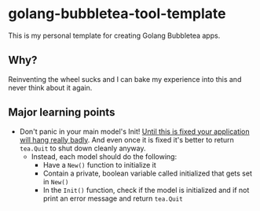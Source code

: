 # golang-bubbletea-tool-template

This is my personal template for creating Golang Bubbletea apps.

## Why?

Reinventing the wheel sucks and I can bake my experience into this and never think about it again.

## Major learning points

- Don't panic in your main model's
  Init! [Until this is fixed your application will hang really badly](https://github.com/charmbracelet/bubbletea/issues/904).
  And even once it is fixed it's better to return `tea.Quit` to shut down cleanly anyway.
    - Instead, each model should do the following:
        - Have a `New()` function to initialize it
        - Contain a private, boolean variable called initialized that gets set in `New()`
        - In the `Init()` function, check if the model is initialized and if not print an error message and
          return `tea.Quit`
